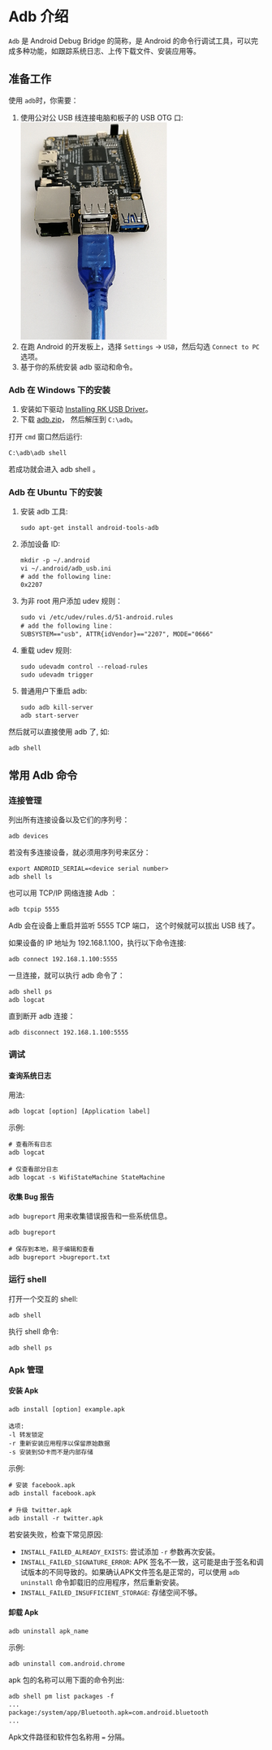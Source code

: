 # Adb 介绍

`Adb` 是 Android Debug Bridge 的简称，是 Android 的命令行调试工具，可以完成多种功能，如跟踪系统日志、上传下载文件、安装应用等。

## 准备工作

使用 `adb`时，你需要：

1. 使用公对公 USB 线连接电脑和板子的 USB OTG 口:
   ![](img/hw_board_usbconn.png)
2. 在跑 Android 的开发板上，选择 `Settings` -> `USB`，然后勾选 `Connect to PC` 选项。
3. 基于你的系统安装 adb 驱动和命令。

### Adb 在 Windows 下的安装

1. 安装如下驱动 [Installing RK USB Driver](flash_emmc_windows.html#installing%20rk%20usb%20driver)。
2. 下载 [adb.zip](http://adbshell.com/upload/adb.zip)， 然后解压到 `C:\adb`。

打开 `cmd` 窗口然后运行:

``` shell
C:\adb\adb shell
```

若成功就会进入 adb shell 。

### Adb 在 Ubuntu 下的安装

1. 安装 adb 工具:

    ``` shell
    sudo apt-get install android-tools-adb
    ```
2. 添加设备 ID:

    ``` shell
    mkdir -p ~/.android
    vi ~/.android/adb_usb.ini
    # add the following line:
    0x2207
    ```
3. 为非 root 用户添加 udev 规则：

    ``` shell
    sudo vi /etc/udev/rules.d/51-android.rules
    # add the following line：
    SUBSYSTEM=="usb", ATTR{idVendor}=="2207", MODE="0666"
    ```
4. 重载 udev 规则:

    ``` shell
    sudo udevadm control --reload-rules
    sudo udevadm trigger
    ```
5. 普通用户下重启 adb:

    ``` shell
    sudo adb kill-server
    adb start-server
    ```

然后就可以直接使用 adb 了, 如:

``` shell
adb shell
```

## 常用 Adb 命令

### 连接管理

列出所有连接设备以及它们的序列号：

``` shell
adb devices
```

若没有多连接设备，就必须用序列号来区分：

``` shell
export ANDROID_SERIAL=<device serial number>
adb shell ls
```

也可以用 TCP/IP 网络连接 Adb ：

``` shell
adb tcpip 5555
```

Adb 会在设备上重启并监听 5555 TCP 端口， 这个时候就可以拔出 USB 线了。

如果设备的 IP 地址为 192.168.1.100，执行以下命令连接:

``` shell
adb connect 192.168.1.100:5555
```

一旦连接，就可以执行 adb 命令了：

``` shell
adb shell ps
adb logcat
```

直到断开 adb 连接：

``` shell
adb disconnect 192.168.1.100:5555
```

### 调试

#### 查询系统日志

用法:

``` shell
adb logcat [option] [Application label]
```

示例:

``` shell
# 查看所有日志
adb logcat

# 仅查看部分日志
adb logcat -s WifiStateMachine StateMachine
```

#### 收集 Bug 报告

`adb bugreport` 用来收集错误报告和一些系统信息。

``` shell
adb bugreport

# 保存到本地，易于编辑和查看
adb bugreport >bugreport.txt
```

### 运行 shell

打开一个交互的 shell:

``` shell
adb shell
```

执行 shell 命令:

``` shell
adb shell ps
```

### Apk 管理

#### 安装 Apk

```text
adb install [option] example.apk

选项:
-l 转发锁定
-r 重新安装应用程序以保留原始数据
-s 安装到SD卡而不是内部存储
```

示例:

``` shell
# 安装 facebook.apk
adb install facebook.apk

# 升级 twitter.apk
adb install -r twitter.apk
```

若安装失败，检查下常见原因:

- `INSTALL_FAILED_ALREADY_EXISTS`: 尝试添加 `-r` 参数再次安装。
- `INSTALL_FAILED_SIGNATURE_ERROR`: APK 签名不一致，这可能是由于签名和调试版本的不同导致的。如果确认APK文件签名是正常的，可以使用 `adb uninstall` 命令卸载旧的应用程序，然后重新安装。
- `INSTALL_FAILED_INSUFFICIENT_STORAGE`: 存储空间不够。

#### 卸载 Apk

``` shell
adb uninstall apk_name
```

示例:

``` shell
adb uninstall com.android.chrome
```

apk 包的名称可以用下面的命令列出:

``` shell
adb shell pm list packages -f
...
package:/system/app/Bluetooth.apk=com.android.bluetooth
...
```

Apk文件路径和软件包名称用 `=` 分隔。
